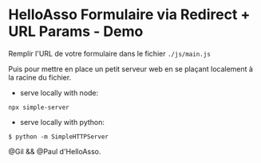# HelloAsso Formulaire via Redirect + URL Params - Demo

Remplir l'URL de votre formulaire dans le fichier `./js/main.js`

Puis pour mettre en place un petit serveur web en se plaçant localement à la racine du fichier.

- serve locally with node:
```
npx simple-server
```

- serve locally with python:
```
$ python -m SimpleHTTPServer
```
@Gil && @Paul d'HelloAsso.